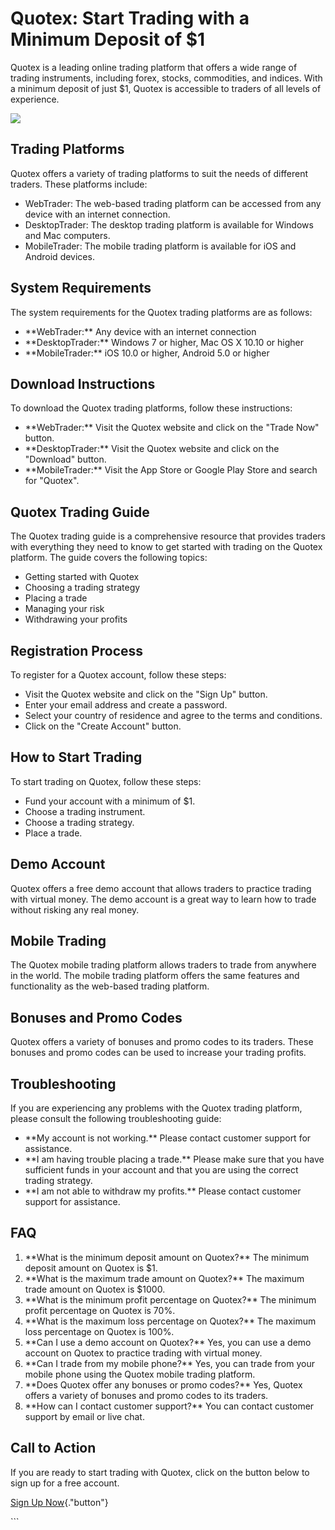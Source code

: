 # Quotex: Start Trading with a Minimum Deposit of \$1

Quotex is a leading online trading platform that offers a wide range of
trading instruments, including forex, stocks, commodities, and indices.
With a minimum deposit of just \$1, Quotex is accessible to traders of
all levels of experience.

[![](https://static.quotex.io/files/4_en/300_250.jpg)](https://traff.sbs/brokerqxlid)

## Trading Platforms

Quotex offers a variety of trading platforms to suit the needs of
different traders. These platforms include:

-   WebTrader: The web-based trading platform can be accessed from any
    device with an internet connection.
-   DesktopTrader: The desktop trading platform is available for Windows
    and Mac computers.
-   MobileTrader: The mobile trading platform is available for iOS and
    Android devices.

## System Requirements

The system requirements for the Quotex trading platforms are as follows:

-   \*\*WebTrader:\*\* Any device with an internet connection
-   \*\*DesktopTrader:\*\* Windows 7 or higher, Mac OS X 10.10 or higher
-   \*\*MobileTrader:\*\* iOS 10.0 or higher, Android 5.0 or higher

## Download Instructions

To download the Quotex trading platforms, follow these instructions:

-   \*\*WebTrader:\*\* Visit the Quotex website and click on the
    "Trade Now" button.
-   \*\*DesktopTrader:\*\* Visit the Quotex website and click on the
    "Download" button.
-   \*\*MobileTrader:\*\* Visit the App Store or Google Play Store and
    search for "Quotex".

## Quotex Trading Guide

The Quotex trading guide is a comprehensive resource that provides
traders with everything they need to know to get started with trading on
the Quotex platform. The guide covers the following topics:

-   Getting started with Quotex
-   Choosing a trading strategy
-   Placing a trade
-   Managing your risk
-   Withdrawing your profits

## Registration Process

To register for a Quotex account, follow these steps:

-   Visit the Quotex website and click on the "Sign Up" button.
-   Enter your email address and create a password.
-   Select your country of residence and agree to the terms and
    conditions.
-   Click on the "Create Account" button.

## How to Start Trading

To start trading on Quotex, follow these steps:

-   Fund your account with a minimum of \$1.
-   Choose a trading instrument.
-   Choose a trading strategy.
-   Place a trade.

## Demo Account

Quotex offers a free demo account that allows traders to practice
trading with virtual money. The demo account is a great way to learn how
to trade without risking any real money.

## Mobile Trading

The Quotex mobile trading platform allows traders to trade from anywhere
in the world. The mobile trading platform offers the same features and
functionality as the web-based trading platform.

## Bonuses and Promo Codes

Quotex offers a variety of bonuses and promo codes to its traders. These
bonuses and promo codes can be used to increase your trading profits.

## Troubleshooting

If you are experiencing any problems with the Quotex trading platform,
please consult the following troubleshooting guide:

-   \*\*My account is not working.\*\* Please contact customer support
    for assistance.
-   \*\*I am having trouble placing a trade.\*\* Please make sure that
    you have sufficient funds in your account and that you are using the
    correct trading strategy.
-   \*\*I am not able to withdraw my profits.\*\* Please contact
    customer support for assistance.

## FAQ

1.  \*\*What is the minimum deposit amount on Quotex?\*\* The minimum
    deposit amount on Quotex is \$1.
2.  \*\*What is the maximum trade amount on Quotex?\*\* The maximum
    trade amount on Quotex is \$1000.
3.  \*\*What is the minimum profit percentage on Quotex?\*\* The minimum
    profit percentage on Quotex is 70%.
4.  \*\*What is the maximum loss percentage on Quotex?\*\* The maximum
    loss percentage on Quotex is 100%.
5.  \*\*Can I use a demo account on Quotex?\*\* Yes, you can use a demo
    account on Quotex to practice trading with virtual money.
6.  \*\*Can I trade from my mobile phone?\*\* Yes, you can trade from
    your mobile phone using the Quotex mobile trading platform.
7.  \*\*Does Quotex offer any bonuses or promo codes?\*\* Yes, Quotex
    offers a variety of bonuses and promo codes to its traders.
8.  \*\*How can I contact customer support?\*\* You can contact customer
    support by email or live chat.

## Call to Action

If you are ready to start trading with Quotex, click on the button below
to sign up for a free account.

[Sign Up Now](\%22https://traff.sbs/brokerqxsignup\%22){."button"}

\`\`\`

